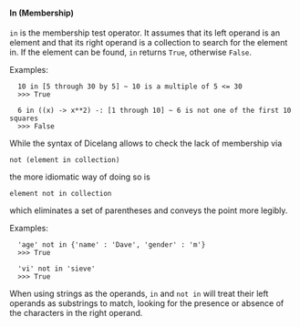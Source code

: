 #### In (Membership)

`in` is the membership test operator. It assumes that its left operand is an
element and that its right operand is a collection to search for the element
in. If the element can be found, `in` returns `True`, otherwise `False`.

Examples:
```
  10 in [5 through 30 by 5] ~ 10 is a multiple of 5 <= 30
  >>> True
  
  6 in ((x) -> x**2) -: [1 through 10] ~ 6 is not one of the first 10 squares
  >>> False
```

While the syntax of Dicelang allows to check the lack of membership via

```
not (element in collection)
```

the more idiomatic way of doing so is

```
element not in collection
```

which eliminates a set of parentheses and conveys the point more legibly.

Examples:
```
  'age' not in {'name' : 'Dave', 'gender' : 'm'}
  >>> True
  
  'vi' not in 'sieve'
  >>> True
```

When using strings as the operands, `in` and `not in` will treat their left
operands as substrings to match, looking for the presence or absence of the
characters in the right operand.

